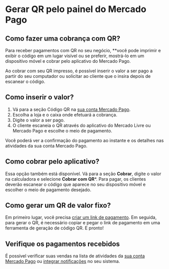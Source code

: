 # Gerar QR pelo painel do Mercado Pago

## Como fazer uma cobrança com QR?

Para receber pagamentos com QR no seu negócio, **você pode imprimir e exibir o código em um lugar visível ou se preferir, mostrá-lo em um dispositivo móvel e cobrar pelo aplicativo do Mercado Pago.

Ao cobrar com seu QR impresso, é possível inserir o valor a ser pago a partir do seu computador ou solicitar ao cliente que o insira depois de escanear o código. 

## Como inserir o valor? 

1. Vá para a seção Código QR na [sua conta Mercado Pago](https://www.mercadopago.com.br/qr-code/amount).
2. Escolha a loja e o caixa onde efetuará a cobrança.
3. Digite o valor a ser pago.
4. O cliente escaneia o QR através do aplicativo do Mercado Livre ou Mercado Pago e escolhe o meio de pagamento.

Você poderá ver a confirmação do pagamento ao instante e os detalhes nas atividades da sua conta Mercado Pago.

## Como cobrar pelo aplicativo?

Essa opção também está disponível. Vá para a seção **Cobrar**, digite o valor na calculadora e selecione **Cobrar com QR***. Para pagar, os clientes deverão escanear o código que aparece no seu dispositivo móvel e escolher o meio de pagamento desejado.

## Como gerar um QR de valor fixo? 

Em primeiro lugar, você precisa [criar um link de pagamento](https://www.mercadopago.com.ar/tools/create). Em seguida, para gerar o QR, é necessário copiar e pegar o link de pagamento em uma ferramenta de geração de código QR. E pronto!

## Verifique os pagamentos recebidos

É possível verificar suas vendas na lista de atividades da [sua conta Mercado Pago](https://www.mercadopago[FAKER][URL][DOMAIN]/atividades) ou [integrar notificações](/developers/pt/docs/qr-code/additional-content/your-integrations/notifications/ipn) no seu sistema.